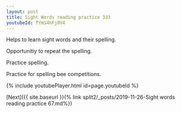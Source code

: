 ```yaml
---
layout: post
title: Sight Words reading practice 333
youtubeId: fYmS4hFj0V4
---
```

 
 
Helps to learn sight words and their spelling.

Opportunitiy to repeat the spelling. 

Practice spelling. 
 
Practice for spelling bee competitions. 
 
{% include youtubePlayer.html id=page.youtubeId %}
 
 

[Next]({{ site.baseurl }}{% link  split2/_posts/2019-11-26-Sight words reading practice 67.md%})
 
